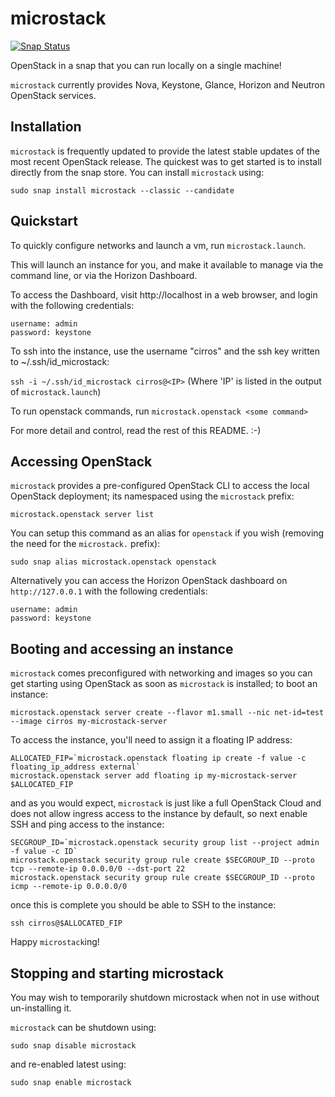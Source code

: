# microstack

[![Snap Status](https://build.snapcraft.io/badge/CanonicalLtd/microstack.svg)](https://build.snapcraft.io/user/CanonicalLtd/microstack)

OpenStack in a snap that you can run locally on a single machine!

`microstack` currently provides Nova, Keystone, Glance, Horizon and Neutron OpenStack services.

## Installation

`microstack` is frequently updated to provide the latest stable updates of the most recent OpenStack release.  The quickest was to get started is to install directly from the snap store.  You can install `microstack` using:

```
sudo snap install microstack --classic --candidate
```

## Quickstart
To quickly configure networks and launch a vm, run `microstack.launch`.

This will launch an instance for you, and make it available to manage via the command line, or via the Horizon Dashboard.

To access the Dashboard, visit http://localhost in a web browser, and login with the following credentials:

```
username: admin
password: keystone
```

To ssh into the instance, use the username "cirros" and the ssh key written to ~/.ssh/id_microstack:

`ssh -i ~/.ssh/id_microstack cirros@<IP>` (Where 'IP' is listed in the output of `microstack.launch`)

To run openstack commands, run `microstack.openstack <some command>`

For more detail and control, read the rest of this README. :-)

## Accessing OpenStack

`microstack` provides a pre-configured OpenStack CLI to access the local OpenStack deployment; its namespaced using the `microstack` prefix:

```
microstack.openstack server list
```

You can setup this command as an alias for `openstack` if you wish (removing the need for the `microstack.` prefix):

```
sudo snap alias microstack.openstack openstack
```

Alternatively you can access the Horizon OpenStack dashboard on `http://127.0.0.1` with the following credentials:

```
username: admin
password: keystone
```

## Booting and accessing an instance

`microstack` comes preconfigured with networking and images so you can get starting using OpenStack as soon as `microstack` is installed; to boot an instance:

```
microstack.openstack server create --flavor m1.small --nic net-id=test --image cirros my-microstack-server
```

To access the instance, you'll need to assign it a floating IP address:

```
ALLOCATED_FIP=`microstack.openstack floating ip create -f value -c floating_ip_address external`
microstack.openstack server add floating ip my-microstack-server $ALLOCATED_FIP
```

and as you would expect, `microstack` is just like a full OpenStack Cloud and does not allow ingress access to the instance by default, so next enable SSH and ping access to the instance:

```
SECGROUP_ID=`microstack.openstack security group list --project admin -f value -c ID`
microstack.openstack security group rule create $SECGROUP_ID --proto tcp --remote-ip 0.0.0.0/0 --dst-port 22
microstack.openstack security group rule create $SECGROUP_ID --proto icmp --remote-ip 0.0.0.0/0
```

once this is complete you should be able to SSH to the instance:

```
ssh cirros@$ALLOCATED_FIP
```

Happy `microstack`ing!

## Stopping and starting microstack

You may wish to temporarily shutdown microstack when not in use without un-installing it.

`microstack` can be shutdown using:

```
sudo snap disable microstack
```

and re-enabled latest using:

```
sudo snap enable microstack
```
